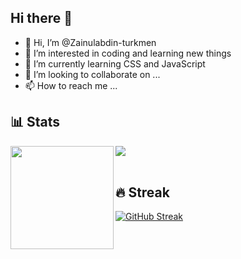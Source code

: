 ## Hi there 👋

- 👋 Hi, I’m @Zainulabdin-turkmen
- 👀 I’m interested in coding and learning new things
- 🌱 I’m currently learning  CSS and JavaScript 
- 💞️ I’m looking to collaborate on ...
- 📫 How to reach me ...

## 📊 Stats

<div>
  <img height="165" align="left" src="https://github-readme-stats.vercel.app/api?username=Zainulabdin-turkmen&show_icons=true&theme=codeSTACKr&hide=contribs" />
  <img src="https://github-readme-stats.vercel.app/api/top-langs/?username=Zainulabdin-turkmen&layout=compact&show_icons=true&theme=codeSTACKr" />
</div>

<br/>

## 🔥 Streak

[![GitHub Streak](https://streak-stats.demolab.com/?user=Zainulabdin-turkmen)](https://git.io/streak-stats)
